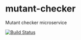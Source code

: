 # mutant-checker
Mutant checker microservice

[![Build Status](https://travis-ci.org/trask-industries/mutant-checker.svg?branch=master)](https://travis-ci.org/trask-industries/mutant-checker)
